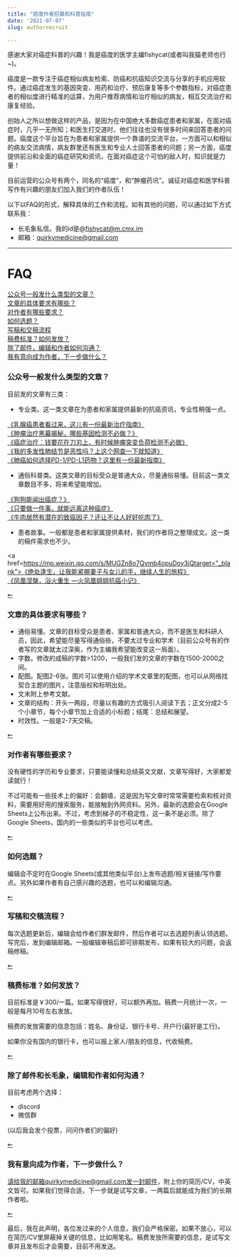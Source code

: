 ```yaml
---
title: "癌度作者招募和科普指南"
date: '2021-07-07'
slug: authorrecruit

---
```



感谢大家对癌症科普的兴趣！我是癌度的医学主编fishycat(或者叫我猫老师也行~)。

癌度是一款专注于癌症相似病友检索、防癌和抗癌知识交流与分享的手机应用软件。通过癌症发生的基因突变、用药和治疗、预后康复等多个参数指标，对癌症患者的相似度进行精准的运算，为用户推荐病情和治疗相似的病友，相互交流治疗和康复经验。

创始人之所以想做这样的产品，是因为在中国绝大多数癌症患者和家属，在面对癌症时，几乎一无所知；和医生打交道时，他们往往也没有很多时间来回答患者的问题。癌度这个平台旨在为患者和家属提供一个靠谱的交流平台，一方面可以和相似的病友交流病情，病友群里还有医生和专业人士回答患者的问题；另一方面，癌度提供前沿和全面的癌症研究和资讯，在面对癌症这个可怕的敌人时，知识就是力量！

目前运营的公众号有两个，同名的“癌度”，和“肿瘤药讯”。诚征对癌症和医学科普写作有兴趣的朋友们加入我们的作者队伍！

以下以FAQ的形式，解释具体的工作和流程。如有其他的问题，可以通过如下方式联系我：

- 长毛象私信。我的id是@fishycat@m.cmx.im
- 邮箱：quirkymedicine@gmail.com

---

<div id="header">

# FAQ

<a href="#公众号一般发什么类型的文章？">公众号一般发什么类型的文章？</a>  
<a href="#文章的具体要求有哪些？">文章的具体要求有哪些？</a>  
<a href="#对作者有哪些要求？">对作者有哪些要求？</a>  
<a href="#如何选题？">如何选题？</a>  
<a href="#写稿和交稿流程">写稿和交稿流程</a>  
<a href="#稿费标准？如何发放？">稿费标准？如何发放？</a>  
<a href="#除了邮件，编辑和作者如何沟通？">除了邮件，编辑和作者如何沟通？</a>  
<a href="#我有意向成为作者，下一步做什么？">我有意向成为作者，下一步做什么？</a>  



<div id="公众号一般发什么类型的文章？">

### 公众号一般发什么类型的文章？

目前发的文章有三类：

- 专业类。这一类文章在为患者和家属提供最新的抗癌资讯，专业性稍强一点。

<a href=https://mp.weixin.qq.com/s/1sILn4xj50FX-JiL0VcnIA target="_blank">《乳腺癌患者看过来，这儿有一份最新治疗指南》</a>  
<a href=https://mp.weixin.qq.com/s/GgjJspbvtfG5a1NdRIWspQ target="_blank">《肿瘤治疗黑幕揭秘，哪些基因检测不必做？》</a>  
<a href=https://mp.weixin.qq.com/s/gXl_uXwWBTqr7Drj4UBWlA target="_blank">《癌症治疗：钱要花在刀刃上，有时候肿瘤突变负荷检测不必做》</a>  
<a href=https://mp.weixin.qq.com/s/Ob6pTQC8GtWPF9uLWlhUig target="_blank">《我的多发性肺结节是恶性吗？上这个网查一下就知道》</a>  
<a href= https://mp.weixin.qq.com/s/7nSSNzvUkHVAGthIDqLEYg target="_blank">《肺癌如何选择PD-1/PD-L1药物？这里有一份最新指南》</a>  


* 通俗科普类。这类文章的目标受众是普通大众，尽量通俗易懂。目前这一类文章数目不多，将来希望能增加。

<a href=https://mp.weixin.qq.com/s/kU_W0-6Su6znrXd6bMxaXA target="_blank">《狗狗能闻出癌症？》</a>  
<a href=https://mp.weixin.qq.com/s/xGkd5F56oj5W6MrVsyB48A target="_blank">《只要做一件事，就能远离这种癌症》</a>  
<a href=https://mp.weixin.qq.com/s/P6Jbn9EKmX82uSNVxgvx7w target="_blank">《牛肉居然有潜在的致癌因子？还让不让人好好吃肉了》</a>  

* 患者故事。一般都是患者和家属提供素材，我们的作者将之整理成文。这一类的稿件需求也不少。

<a href=https://mp.weixin.qq.com/s/MUGZn8o7Qvmb4opuDoy3jQtarget="_blank">《绝处逢生，让我能紧握妻子与女儿的手，继续人生的旅程》</a>   
<a href=https://mp.weixin.qq.com/s/niFA-ToJ_-GymHPquhm-8w target="_blank">《凤凰涅槃，浴火重生 —火凤凰姐姐抗癌小记》</a>  

<a href="#header">⇜</a>

<div id="文章的具体要求有哪些？">

### 文章的具体要求有哪些？

* 通俗易懂。文章的目标受众是患者、家属和普通大众，而不是医生和科研人员，因此，希望能尽量写得通俗些，不要太过专业和学术（目前公众号有的作者写的文章就太过深奥，作为主编我希望能改变这一局面）。
* 字数。修改的成稿的字数>1200，一般我们发的文章的字数在1500-2000之间。
* 配图。配图2-6张。图片可以使用介绍的学术文章里的配图，也可以从网络找契合主题的图片，注意版权和标明出处。
* 文末附上参考文献。
* 文章的结构：开头一两段，尽量以有趣的方式吸引人阅读下去；正文分成2-5个小章节，每个小章节加上合适的小标题；结尾：总结和展望。
* 时效性。一般是2-7天交稿。

<a href="#header">⇜</a>

<div id="对作者有哪些要求？">

### 对作者有哪些要求？

没有硬性的学历和专业要求，只要能读懂和总结英文文献，文章写得好，大家都爱读就行！

不过可能有一些技术上的偏好：会翻墙，这是因为写文章时常常需要检索和核对资料，需要用好用的搜索服务，能接触到外网资料。另外，最新的选题会在Google Sheets上公布出来。不过，考虑到梯子的不稳定性，这一条不是必须。除了Google Sheets，国内的一些类似的平台也可以考虑。

<a href="#header">⇜</a>

<div id="如何选题？">

### 如何选题？

编辑会不定时在Google Sheets(或其他类似平台)上发布选题/相关链接/写作要点。另外如果作者有自己感兴趣的选题，也可以和编辑沟通。

<a href="#header">⇜</a>

<div id="写稿和交稿流程？">

### 写稿和交稿流程？

每次选题更新后，编辑会给作者们群发邮件，然后作者可以去选题列表认领选题。写完后，发到编辑邮箱。一般编辑审稿后即可排期发布，如果有较大的问题，会返稿修稿。

<a href="#header">⇜</a>

<div id="稿费标准？如何发放？">

### 稿费标准？如何发放？

目前标准是￥300/一篇。如果写得很好，可以额外再加。稿费一月统计一次，一般是每月10号左右发放。

稿费的发放需要的信息包括：姓名、身份证、银行卡号、开户行(最好是工行)。

如果你没有国内的银行卡，也可以报上家人/朋友的信息，代收稿费。

<a href="#header">⇜</a>

<div id="除了邮件，编辑和作者如何沟通？">

### 除了邮件和长毛象，编辑和作者如何沟通？

目前考虑两个选择：

- discord
- 微信群

(以后我会发个投票，问问作者们的偏好)

<a href="#header">⇜</a>

<div id="我有意向成为作者，下一步做什么？">

### 我有意向成为作者，下一步做什么？

请给我的邮箱quirkymedicine@gmail.com发一封邮件，附上你的简历/CV，中英文皆可。如果我们觉得合适，下一步就是试写文章，一两篇后就能成为我们的长期作者啦。

<a href="#header">⇜</a>

最后，我在此声明，各位发过来的个人信息，我们会严格保密。如果不放心，可以在简历/CV里屏蔽掉关键的信息，比如用笔名。稿费发放所需要的信息，是试写文章并且发布后才会需要，目前不用发送。
